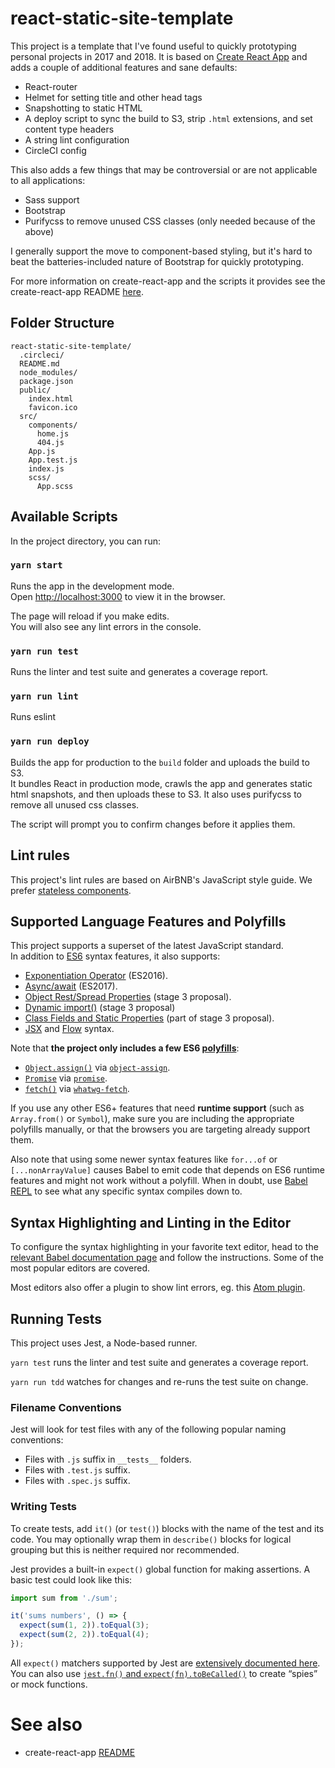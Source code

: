 # react-static-site-template

This project is a template that I've found useful to quickly prototyping personal projects in 2017
and 2018. It is based on [Create React App](https://github.com/facebookincubator/create-react-app)
and adds a couple of additional features and sane defaults:

 - React-router
 - Helmet for setting title and other head tags
 - Snapshotting to static HTML
 - A deploy script to sync the build to S3, strip `.html` extensions, and set content type headers
 - A string lint configuration
 - CircleCI config

This also adds a few things that may be controversial or are not applicable to all applications:

 - Sass support
 - Bootstrap
 - Purifycss to remove unused CSS classes (only needed because of the above)

I generally support the move to component-based styling, but it's hard to beat the
batteries-included nature of Bootstrap for quickly prototyping.

For more information on create-react-app and the scripts it provides see the create-react-app README [here](https://github.com/facebookincubator/create-react-app/blob/master/packages/react-scripts/template/README.md).

## Folder Structure

```
react-static-site-template/
  .circleci/
  README.md
  node_modules/
  package.json
  public/
    index.html
    favicon.ico
  src/
    components/
      home.js
      404.js
    App.js
    App.test.js
    index.js
    scss/
      App.scss
```

## Available Scripts

In the project directory, you can run:

### `yarn start`

Runs the app in the development mode.<br>
Open [http://localhost:3000](http://localhost:3000) to view it in the browser.

The page will reload if you make edits.<br>
You will also see any lint errors in the console.

### `yarn run test`
Runs the linter and test suite and generates a coverage report.

### `yarn run lint`
Runs eslint

### `yarn run deploy`

Builds the app for production to the `build` folder and uploads the build to S3.<br>
It bundles React in production mode, crawls the app and generates static
html snapshots, and then uploads these to S3. It also uses purifycss to remove all unused css
classes.

The script will prompt you to confirm changes before it applies them.

## Lint rules
This project's lint rules are based on AirBNB's JavaScript style guide. We
prefer [stateless components](https://hackernoon.com/react-stateless-functional-components-nine-wins-you-might-have-overlooked-997b0d933dbc).

## Supported Language Features and Polyfills

This project supports a superset of the latest JavaScript standard.<br>
In addition to [ES6](https://github.com/lukehoban/es6features) syntax features, it also supports:

* [Exponentiation Operator](https://github.com/rwaldron/exponentiation-operator) (ES2016).
* [Async/await](https://github.com/tc39/ecmascript-asyncawait) (ES2017).
* [Object Rest/Spread Properties](https://github.com/sebmarkbage/ecmascript-rest-spread) (stage 3 proposal).
* [Dynamic import()](https://github.com/tc39/proposal-dynamic-import) (stage 3 proposal)
* [Class Fields and Static Properties](https://github.com/tc39/proposal-class-public-fields) (part of stage 3 proposal).
* [JSX](https://facebook.github.io/react/docs/introducing-jsx.html) and [Flow](https://flowtype.org/) syntax.

Note that **the project only includes a few ES6 [polyfills](https://en.wikipedia.org/wiki/Polyfill)**:

* [`Object.assign()`](https://developer.mozilla.org/en/docs/Web/JavaScript/Reference/Global_Objects/Object/assign) via [`object-assign`](https://github.com/sindresorhus/object-assign).
* [`Promise`](https://developer.mozilla.org/en-US/docs/Web/JavaScript/Reference/Global_Objects/Promise) via [`promise`](https://github.com/then/promise).
* [`fetch()`](https://developer.mozilla.org/en/docs/Web/API/Fetch_API) via [`whatwg-fetch`](https://github.com/github/fetch).

If you use any other ES6+ features that need **runtime support** (such as `Array.from()` or `Symbol`), make sure you are including the appropriate polyfills manually, or that the browsers you are targeting already support them.

Also note that using some newer syntax features like `for...of` or `[...nonArrayValue]` causes Babel to emit code that depends on ES6 runtime features and might not work without a polyfill. When in doubt, use [Babel REPL](https://babeljs.io/repl/) to see what any specific syntax compiles down to.

## Syntax Highlighting and Linting in the Editor

To configure the syntax highlighting in your favorite text editor, head to the [relevant Babel documentation page](https://babeljs.io/docs/editors) and follow the instructions. Some of the most popular editors are covered.

Most editors also offer a plugin to show lint errors, eg. this [Atom plugin](https://github.com/AtomLinter/linter-eslint).

## Running Tests

This project uses Jest, a Node-based runner.

`yarn test` runs the linter and test suite and generates a coverage report.

`yarn run tdd` watches for changes and re-runs the test suite on change.

### Filename Conventions

Jest will look for test files with any of the following popular naming conventions:

* Files with `.js` suffix in `__tests__` folders.
* Files with `.test.js` suffix.
* Files with `.spec.js` suffix.

### Writing Tests

To create tests, add `it()` (or `test()`) blocks with the name of the test and its code. You may optionally wrap them in `describe()` blocks for logical grouping but this is neither required nor recommended.

Jest provides a built-in `expect()` global function for making assertions. A basic test could look like this:

```js
import sum from './sum';

it('sums numbers', () => {
  expect(sum(1, 2)).toEqual(3);
  expect(sum(2, 2)).toEqual(4);
});
```

All `expect()` matchers supported by Jest are [extensively documented here](https://facebook.github.io/jest/docs/en/expect.html#content).<br>
You can also use [`jest.fn()` and `expect(fn).toBeCalled()`](https://facebook.github.io/jest/docs/en/expect.html#tohavebeencalled) to create “spies” or mock functions.


# See also
- create-react-app [README](https://github.com/facebookincubator/create-react-app/blob/master/packages/react-scripts/template/README.md)
